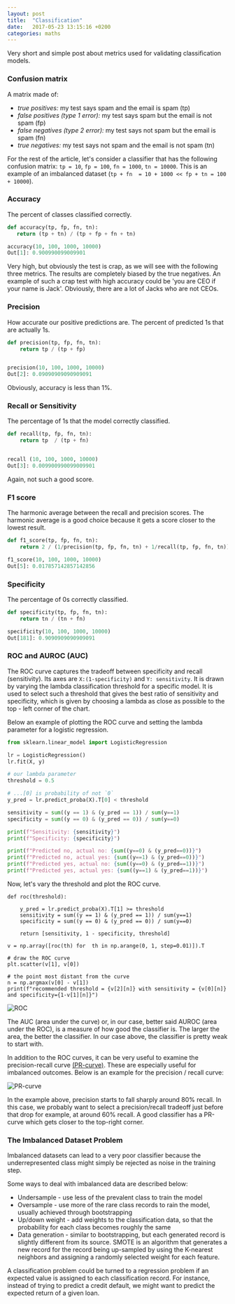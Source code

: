 ```yaml
---
layout: post
title:  "Classification"
date:   2017-05-23 13:15:16 +0200
categories: maths
---
```

Very short and simple post about metrics used for validating classification models.

### Confusion matrix

A matrix made of:

- *true positives:* my test says spam and the email is spam (tp)
- *false positives (type 1 error):* my test says spam but the email is not spam (fp)
- *false negatives (type 2 error):* my test says not spam but the email is spam (fn)
- *true negatives:* my test says not spam and the email is not spam (tn)

For the rest of the article, let's consider a classifier that has the following confusion matrix: `tp = 10`, `fp = 100`, `fn = 1000`, `tn = 10000`. This is an example of an imbalanced dataset (`tp + fn  = 10 + 1000 << fp + tn = 100 + 10000`).

### Accuracy

 The percent of classes classified correctly.
 
 ```python
 def accuracy(tp, fp, fn, tn):
    return (tp + tn) / (tp + fp + fn + tn)

accuracy(10, 100, 1000, 10000)
Out[1]: 0.900990099009901
```
Very high, but obviously the test is crap, as we will see with the following three metrics. The results are completely biased by the true negatives. An example of such a crap test with high accuracy could be 'you are CEO if your name is Jack'. Obviously, there are a lot of Jacks who are not CEOs.

### Precision

How accurate our positive predictions are. The percent of predicted 1s that are actually 1s.

```python
def precision(tp, fp, fn, tn):
    return tp / (tp + fp)


precision(10, 100, 1000, 10000)
Out[2]: 0.09090909090909091
```
Obviously, accuracy is less than 1%. 

### Recall or Sensitivity

The percentage of 1s that the model correctly classified.

```python
def recall(tp, fp, fn, tn):
    return tp  / (tp + fn)


recall (10, 100, 1000, 10000)
Out[3]: 0.009900990099009901
```

Again, not such a good score.

### F1 score

The harmonic average between the recall and precision scores. The harmonic average is a good choice because it gets a score closer to the lowest result.

```python
def f1_score(tp, fp, fn, tn):
    return 2 / (1/precision(tp, fp, fn, tn) + 1/recall(tp, fp, fn, tn))

f1_score(10, 100, 1000, 10000)
Out[5]: 0.017857142857142856
```

### Specificity

The percentage of 0s correctly classified.

```python
def specificity(tp, fp, fn, tn):
    return tn / (tn + fn)

specificity(10, 100, 1000, 10000)
Out[181]: 0.9090909090909091
```

### ROC and AUROC (AUC)

The ROC curve captures the tradeoff between specificity and recall (sensitivity). Its axes are `X:(1-specificity)` and `Y: sensitivity`. It is drawn by varying the lambda classification threshold for a specific model. It is used to select such a threshold that gives the best ratio of sensitivity and specificity, which is given by choosing a lambda as close as possible to the top - left corner of the chart.

Below an example of plotting the ROC curve and setting the lambda parameter for a logistic regression.

```python
from sklearn.linear_model import LogisticRegression

lr = LogisticRegression()
lr.fit(X, y)

# our lambda parameter
threshold = 0.5 

# ...[0] is probability of not `0` 
y_pred = lr.predict_proba(X).T[0] < threshold

sensitivity = sum((y == 1) & (y_pred == 1)) / sum(y==1)
specificity = sum((y == 0) & (y_pred == 0)) / sum(y==0)

print(f"Sensitivity: {sensitivity}")
print(f"Specificity: {specificity}")

print(f"Predicted no, actual no: {sum((y==0) & (y_pred==0))}")
print(f"Predicted no, actual yes: {sum((y==1) & (y_pred==0))}")
print(f"Predicted yes, actual no: {sum((y==0) & (y_pred==1))}")
print(f"Predicted yes, actual yes: {sum((y==1) & (y_pred==1))}")
```

Now, let's vary the threshold and plot the ROC curve.

```
def roc(threshold):
    
    y_pred = lr.predict_proba(X).T[1] >= threshold
    sensitivity = sum((y == 1) & (y_pred == 1)) / sum(y==1)
    specificity = sum((y == 0) & (y_pred == 0)) / sum(y==0)
    
    return [sensitivity, 1 - specificity, threshold]

v = np.array([roc(th) for  th in np.arange(0, 1, step=0.01)]).T

# draw the ROC curve
plt.scatter(v[1], v[0])

# the point most distant from the curve
n = np.argmax(v[0] - v[1])
print(f"recommended threshold = {v[2][n]} with sensitivity = {v[0][n]} and specificity={1-v[1][n]}")
```

![ROC]({{site.url}}/assets/classification_1.png)

The AUC (area under the curve) or, in our case, better said AUROC (area under the ROC), is a measure of how good the classifier is. The larger the area, the better the classifier. In our case above, the classifier is pretty weak to start with.

In addition to the ROC curves, it can be very useful to examine the precision-recall curve [(PR-curve)](https://scikit-learn.org/stable/auto_examples/model_selection/plot_precision_recall.html). These are especially useful for imbalanced outcomes. Below is an example for the precision / recall curve:

![PR-curve]({{site.url}}/assets/classification_2.png)

In the example above, precision starts to fall sharply around 80% recall. In this case, we probably want to select a precision/recall tradeoff just before that drop for example, at around 60% recall. A good classifier has a PR-curve which gets closer to the top-right corner.

### The Imbalanced Dataset Problem

Imbalanced datasets can lead to a very poor classifier because the underrepresented class might simply be rejected as noise in the training step.

Some ways to deal with imbalanced data are described below:
- Undersample - use less of the prevalent class to train the model
- Oversample - use more of the rare class records to rain the model, usually achieved through bootstrapping
- Up/down weight - add weights to the classification data, so that the probability for each class becomes roughly the same
- Data generation - similar to bootstrapping, but each generated record is slightly different from its source. SMOTE is an algorithm that generates a new record for the record being up-sampled by using the K-nearest neighbors and assigning a randomly selected weight for each feature. 

A classification problem could be turned to a regression problem if an expected value is assigned to each classification record. For instance, instead of trying to predict a credit default, we might want to predict the expected return of a given loan.

